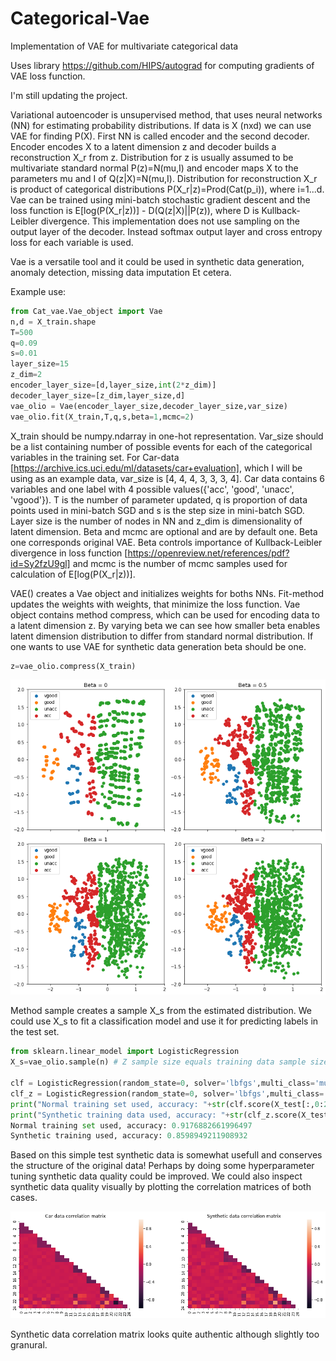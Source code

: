 # Categorical-Vae
Implementation of VAE for multivariate categorical data

Uses library https://github.com/HIPS/autograd for computing gradients of VAE loss function.

I'm still updating the project.

Variational autoencoder is unsupervised method, that uses neural networks (NN) for estimating probability distributions. If data is X (nxd) we can use VAE for finding P(X). First NN is called encoder and the second decoder. Encoder encodes X to a latent dimension z and decoder builds a reconstruction X_r from z. Distribution for z is usually assumed to be multivariate standard normal P(z)=N(mu,I) and encoder maps X to the parameters mu and I of Q(z|X)=N(mu,I). Distribution for reconstruction X_r is product of categorical distributions P(X_r|z)=Prod(Cat(p_i)), where i=1...d. Vae can be trained using mini-batch stochastic gradient descent and the loss function is E[log(P(X_r|z))] - D(Q(z|X)||P(z)), where D is Kullback-Leibler divergence. This implementation does not use sampling on the output layer of the decoder. Instead softmax output layer and cross entropy loss for each variable is used.

Vae is a versatile tool and it could be used in synthetic data generation, anomaly detection, missing data imputation Et cetera.

Example use:
```python
from Cat_vae.Vae_object import Vae
n,d = X_train.shape
T=500
q=0.09
s=0.01
layer_size=15
z_dim=2
encoder_layer_size=[d,layer_size,int(2*z_dim)] 
decoder_layer_size=[z_dim,layer_size,d]
vae_olio = Vae(encoder_layer_size,decoder_layer_size,var_size)
vae_olio.fit(X_train,T,q,s,beta=1,mcmc=2)
```

X_train should be numpy.ndarray in one-hot representation. Var_size should be a list containing number of possible events for each of the categorical variables in the training set. For Car-data [https://archive.ics.uci.edu/ml/datasets/car+evaluation], which I will be using as an example data, var_size is [4, 4, 4, 3, 3, 3, 4]. Car data contains 6 variables and one label with 4 possible values({'acc', 'good', 'unacc', 'vgood'}). T is the number of parameter updated, q is proportion of data points used in mini-batch SGD and s is the step size in mini-batch SGD. Layer size is the number of nodes in NN and z_dim is dimensionality of latent dimension. Beta and mcmc are optional and are by default one. Beta one corresponds original VAE. Beta controls importance of Kullback-Leibler divergence in loss function [https://openreview.net/references/pdf?id=Sy2fzU9gl] and mcmc is the number of mcmc samples used for calculation of E[log(P(X_r|z))].

VAE() creates a Vae object and initializes weights for boths NNs. Fit-method updates the weights with weights, that minimize the loss function. Vae object contains method compress, which can be used for encoding data to a latent dimension z. By varying beta we can see how smaller beta enables latent dimension distribution to differ from standard normal distribution. If one wants to use VAE for synthetic data generation beta should be one.

```python
z=vae_olio.compress(X_train)
```

<img src="plots/carvae_many_beta.png" width="600">

Method sample creates a sample X_s from the estimated distribution. We could use X_s to fit a classification model and use it for predicting labels in the test set.

```python
from sklearn.linear_model import LogisticRegression
X_s=vae_olio.sample(n) # Z sample size equals training data sample size

clf = LogisticRegression(random_state=0, solver='lbfgs',multi_class='multinomial').fit(X_train[:,0:21], y_train)
clf_z = LogisticRegression(random_state=0, solver='lbfgs',multi_class='multinomial').fit(Z[:,0:21], z_train) # z_train should be vector containing the labels instead of one-hot matrix
print("Normal training set used, accuracy: "+str(clf.score(X_test[:,0:21],y_test)))
print("Synthetic training data used, accuracy: "+str(clf_z.score(X_test[:,0:21],y_test)))
Normal training set used, accuracy: 0.9176882661996497
Synthetic training used, accuracy: 0.8598949211908932
```

Based on this simple test synthetic data is somewhat usefull and conserves the structure of the original data! Perhaps by doing some hyperparameter tuning synthetic data quality could be improved. We could also inspect synthetic data quality visually by plotting the correlation matrices of both cases.

<img src="plots/Car correlation matrices.png" width="600">

Synthetic data correlation matrix looks quite authentic although slightly too granural.
